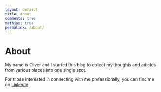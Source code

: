 ```yaml
---
layout: default
title: About
comments: true
mathjax: true
permalink: /about/
---
```


# About

My name is Oliver and I started this blog to collect my thoughts and articles from various places into one single spot.

For those interested in connecting with me professionally, you can find me on <a href="https://www.linkedin.com/in/olivertupran/" target="_blank">LinkedIn</a>.
